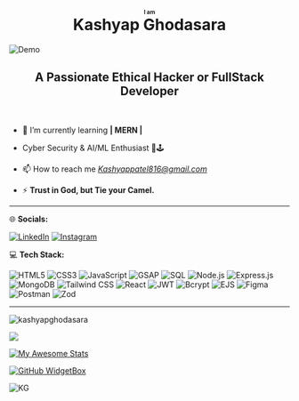 <h1 align="center">
  <span style="font-size: 10px;">I am</span><br>
  Kashyap Ghodasara
</h1>
<img src="https://user-images.githubusercontent.com/74038190/212749447-bfb7e725-6987-49d9-ae85-2015e3e7cc41.gif" alt="Demo">
<h2 align="center">A Passionate Ethical Hacker or FullStack Developer</h2><br>



- 🌱 I’m currently learning **| MERN |**

- Cyber Security & AI/ML Enthusiast 🚀🕹

- 📫 How to reach me *Kashyappatel816@gmail.com*

- ⚡ **Trust in God, but Tie your Camel.**

<hr>




🌐 **Socials:**

[![LinkedIn](https://img.shields.io/badge/LinkedIn-0A66C2?style=for-the-badge&logo=linkedin&logoColor=white)](https://www.linkedin.com/in/kashyap-ghodasara-323b11314/)
[![Instagram](https://img.shields.io/badge/Instagram-E4405F?style=for-the-badge&logo=instagram&logoColor=white)](https://www.instagram.com/_kashyapghodasara_?igsh=b3y0zgk4dwq2d3hs)
<!--[![X](https://img.shields.io/badge/X(Twitter)-000000?style=for-the-badge&logo=twitter&logoColor=white)](https://twitter.com/@Kashyap_patel15) -->





💻 **Tech Stack:**

![HTML5](https://img.shields.io/badge/HTML5-E34F26?style=for-the-badge&logo=html5&logoColor=white)
![CSS3](https://img.shields.io/badge/CSS3-1572B6?style=for-the-badge&logo=css3&logoColor=white)
![JavaScript](https://img.shields.io/badge/JavaScript-F7DF1E?style=for-the-badge&logo=javascript&logoColor=black)
![GSAP](https://img.shields.io/badge/GSAP-88CE02?style=for-the-badge&logo=greensock&logoColor=white)
![SQL](https://img.shields.io/badge/SQL-4479A1?style=for-the-badge&logo=sqlite&logoColor=white)
![Node.js](https://img.shields.io/badge/Node.js-339933?style=for-the-badge&logo=node.js&logoColor=white)
![Express.js](https://img.shields.io/badge/Express.js-000000?style=for-the-badge&logo=express&logoColor=white)
![MongoDB](https://img.shields.io/badge/MongoDB-47A248?style=for-the-badge&logo=mongodb&logoColor=white) ![Tailwind CSS](https://img.shields.io/badge/Tailwind%20CSS-38B2AC?style=for-the-badge&logo=tailwind-css&logoColor=white)
![React](https://img.shields.io/badge/React-61DAFB?style=for-the-badge&logo=react&logoColor=black)
![JWT](https://img.shields.io/badge/JWT-000000?style=for-the-badge&logo=jsonwebtokens&logoColor=white)
![Bcrypt](https://img.shields.io/badge/Bcrypt-4A4A4A?style=for-the-badge) ![EJS](https://img.shields.io/badge/EJS-FFCA28?style=for-the-badge&logo=ejs&logoColor=black) ![Figma](https://img.shields.io/badge/figma-%23F24E1E.svg?style=for-the-badge&logo=figma&logoColor=white) ![Postman](https://img.shields.io/badge/Postman-FF6C37?style=for-the-badge&logo=postman&logoColor=white) ![Zod](https://img.shields.io/badge/Zod-3178C6?style=for-the-badge&logo=typescript&logoColor=white)


---

<p><img align="center" src="https://github-readme-stats.vercel.app/api/top-langs?username=kashyapghodasara&show_icons=true&locale=en&layout=compact&theme=dark&bg_color=000000&text_color=ffffff" alt="kashyapghodasara" /></p>

![](https://github-readme-streak-stats.herokuapp.com/?user=kashyapghodasara&theme=dark&hide_border=false)<br/>

[![My Awesome Stats](https://awesome-github-stats.azurewebsites.net/user-stats/Kashyapghodasara?cardType=github&theme=gotham&preferLogin=false)](https://git.io/awesome-stats-card)

[![GitHub WidgetBox](https://github-widgetbox.vercel.app/api/profile?username=Kashyapghodasara&data=followers,repositories,stars,commits)](https://github.com/Kashyapghodasara)


![KG](https://github-readme-activity-graph.vercel.app/graph?username=kashyapghodasara&theme=github-dark&hide_border=true)

